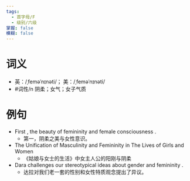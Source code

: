 ```yaml
---
tags:
  - 首字母/F
  - 级别/六级
掌握: false
模糊: false
---
```

# 词义
- 英：/ˌfeməˈnɪnəti/； 美：/ˌfeməˈnɪnəti/
- #词性/n  阴柔；女气；女子气质
# 例句
- First , the beauty of femininity and female consciousness .
	- 第一，阴柔之美与女性意识。
- The Unification of Masculinity and Femininity in The Lives of Girls and Women
	- 《姑娘与女士的生活》中女主人公的阳刚与阴柔
- Dara challenges our stereotypical ideas about gender and femininity .
	- 达拉对我们老一套的性别和女性特质观念提出了异议。
